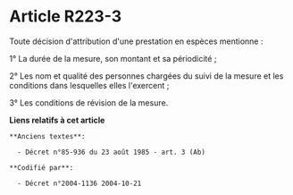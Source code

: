 # Article R223-3

Toute décision d'attribution d'une prestation en espèces mentionne :

1° La durée de la mesure, son montant et sa périodicité ;

2° Les nom et qualité des personnes chargées du suivi de la mesure et les conditions dans lesquelles elles l'exercent ;

3° Les conditions de révision de la mesure.

**Liens relatifs à cet article**

	**Anciens textes**:

	  - Décret n°85-936 du 23 août 1985 - art. 3 (Ab)

	**Codifié par**:

	  - Décret n°2004-1136 2004-10-21
